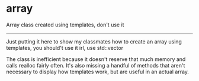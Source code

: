 # array
Array class created using templates, don't use it

---

Just putting it here to show my classmates how to create an array using templates, you should't use it irl, use std::vector

The class is inefficient because it doesn't reserve that much memory and calls realloc fairly often. It's also missing a handful of methods 
that aren't necessary to display how templates work, but are useful in an actual array.
